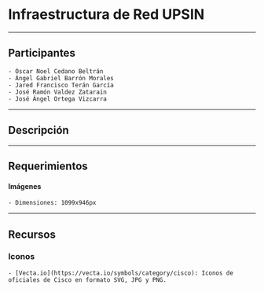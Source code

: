 # Infraestructura de Red UPSIN

---

## Participantes

    - Óscar Noel Cedano Beltrán
    - Ángel Gabriel Barrón Morales
    - Jared Francisco Terán García
    - José Ramón Valdez Zatarain
    - José Ángel Ortega Vizcarra

---

## Descripción


---

## Requerimientos

#### Imágenes

    - Dimensiones: 1099x946px


---

## Recursos

### Iconos

    - [Vecta.io](https://vecta.io/symbols/category/cisco): Iconos de oficiales de Cisco en formato SVG, JPG y PNG. 
